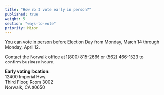 ```yaml
---
title: "How do I vote early in person?"
published: true
weight: 5
section: "ways-to-vote"
priority: Minor
---
```


[You can vote in person](https://www.lavote.net/home/voting-elections/voting-options/early-voting) before Election Day from Monday, March 14 through Monday, April 12.  

Contact the Norwalk office at 1(800) 815-2666 or (562) 466-1323 to confirm business hours.  

**Early voting location:**  
	12400 Imperial Hwy.  
    Third Floor, Room 3002  
    Norwalk, CA 90650  